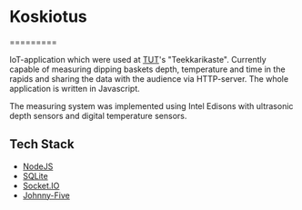 # Koskiotus
=========

IoT-application which were used at [TUT](http://www.tut.fi/en/home)'s "Teekkarikaste". Currently capable of measuring dipping baskets depth, temperature and time in the rapids and sharing the data with the audience via HTTP-server. The whole application is written in Javascript.

The measuring system was implemented using Intel Edisons with ultrasonic depth sensors and digital temperature sensors.

## Tech Stack
* [NodeJS](https://nodejs.org/)
* [SQLite](https://www.sqlite.org/)
* [Socket.IO](http://socket.io/)
* [Johnny-Five](https://github.com/rwaldron/johnny-five)

